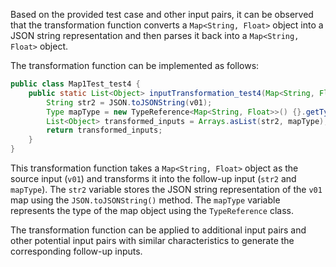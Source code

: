 Based on the provided test case and other input pairs, it can be observed that the transformation function converts a `Map<String, Float>` object into a JSON string representation and then parses it back into a `Map<String, Float>` object.

The transformation function can be implemented as follows:

```java
public class Map1Test_test4 {
    public static List<Object> inputTransformation_test4(Map<String, Float> v01) {
        String str2 = JSON.toJSONString(v01);
        Type mapType = new TypeReference<Map<String, Float>>() {}.getType();
        List<Object> transformed_inputs = Arrays.asList(str2, mapType);
        return transformed_inputs;
    }
}
```

This transformation function takes a `Map<String, Float>` object as the source input (`v01`) and transforms it into the follow-up input (`str2` and `mapType`). The `str2` variable stores the JSON string representation of the `v01` map using the `JSON.toJSONString()` method. The `mapType` variable represents the type of the map object using the `TypeReference` class.

The transformation function can be applied to additional input pairs and other potential input pairs with similar characteristics to generate the corresponding follow-up inputs.